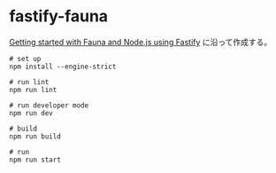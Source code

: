 # fastify-fauna

[Getting started with Fauna and Node.js using Fastify](https://fauna.com/blog/getting-started-with-fauna-and-node-js-using-fastify) に沿って作成する。

```shell script
# set up
npm install --engine-strict

# run lint
npm run lint

# run developer mode
npm run dev

# build
npm run build

# run
npm run start
```
